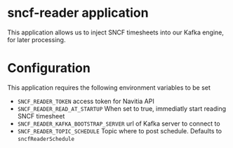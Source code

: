 # sncf-reader application

This application allows us to inject SNCF timesheets into our Kafka engine, for later processing.

# Configuration
This application requires the following environment variables to be set

* `SNCF_READER_TOKEN` access token for Navitia API
* `SNCF_READER_READ_AT_STARTUP` When set to true, immediatly start reading SNCF timesheet
* `SNCF_READER_KAFKA_BOOTSTRAP_SERVER` url of Kafka server to connect to
* `SNCF_READER_TOPIC_SCHEDULE` Topic where to post schedule. Defaults to `sncfReaderSchedule`
